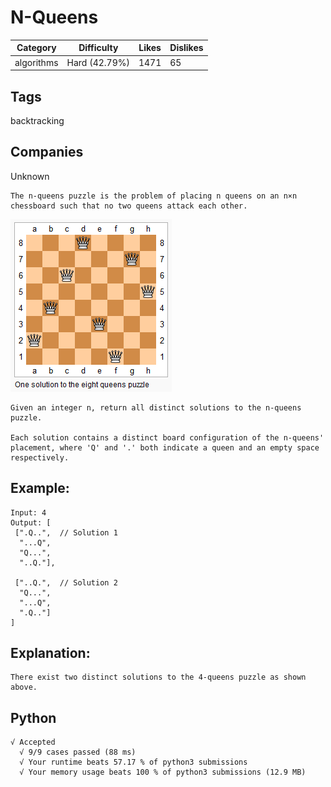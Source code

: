 # N-Queens
|Category|Difficulty|Likes|Dislikes|
|-|-|-|-|
|algorithms|Hard (42.79%)|1471|65|

## Tags
backtracking

## Companies
Unknown
```
The n-queens puzzle is the problem of placing n queens on an n×n chessboard such that no two queens attack each other.
```
![avatar](8-queens.png)
```
Given an integer n, return all distinct solutions to the n-queens puzzle.

Each solution contains a distinct board configuration of the n-queens' placement, where 'Q' and '.' both indicate a queen and an empty space respectively.
```
## Example:
```
Input: 4
Output: [
 [".Q..",  // Solution 1
  "...Q",
  "Q...",
  "..Q."],

 ["..Q.",  // Solution 2
  "Q...",
  "...Q",
  ".Q.."]
]
```
## Explanation: 
```
There exist two distinct solutions to the 4-queens puzzle as shown above.
```

## Python
```
√ Accepted
  √ 9/9 cases passed (88 ms)
  √ Your runtime beats 57.17 % of python3 submissions
  √ Your memory usage beats 100 % of python3 submissions (12.9 MB)
```